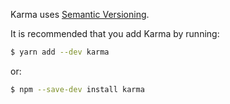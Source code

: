 Karma uses [Semantic Versioning].

It is recommended that you add Karma by running:

```bash
$ yarn add --dev karma
```

or: 

```bash
$ npm --save-dev install karma
```

[Semantic Versioning]: http://semver.org
